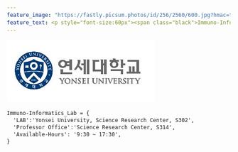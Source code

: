 ```yaml
---
feature_image: "https://fastly.picsum.photos/id/256/2560/600.jpg?hmac=tlP7nOg0yXDtQn3hLjbA2rknGlSkLUCD0vwnNuDhEC8"
feature_text: <p style="font-size:60px"><span class="black">Immuno-Informatics Lab</span></p>
---
```

![symbol](/assets/images/symbolsmall.jpg)


```{python}
Immuno-Informatics_Lab = {
  'LAB':'Yonsei University, Science Research Center, S302',
  'Professor Office':'Science Research Center, S314',
  'Available-Hours': '9:30 ~ 17:30',  
}
```